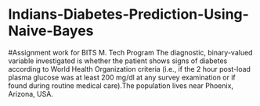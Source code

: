 # Indians-Diabetes-Prediction-Using-Naive-Bayes
#Assignment work for BITS M. Tech Program
The diagnostic, binary-valued variable investigated is whether the patient shows signs of diabetes according to World Health Organization criteria (i.e., if the 2 hour post-load plasma glucose was at least 200 mg/dl at any survey examination or if found during routine medical care).The population lives near Phoenix, Arizona, USA.
